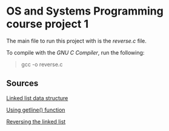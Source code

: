 # OS and Systems Programming course project 1

The main file to run this project with is the *reverse.c* file.

To compile with the *GNU C Compiler*, run the following:

>gcc -o <compile name> reverse.c

Sources
---
[Linked list data structure](https://www.cprogramming.com/tutorial/c/lesson15.html)

[Using getline() function](https://c-for-dummies.com/blog/?p=1112)

[Reversing the linked list](https://www.geeksforgeeks.org/reverse-a-linked-list/)
